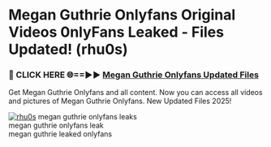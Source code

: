 # Megan Guthrie Onlyfans Original Videos 0nlyFans Leaked - Files Updated! (rhu0s)

<h3>🔴 CLICK HERE 🌐==►► <a href="https://tinyurl.com/2jnfzry5" rel="nofollow">Megan Guthrie Onlyfans Updated Files</a></h3>

Get Megan Guthrie Onlyfans and all content. Now you can access all videos and pictures of Megan Guthrie Onlyfans. New Updated Files 2025!

[![rhu0s](https://i.imgur.com/GyGTBgg.gif)](https://tinyurl.com/2jnfzry5)
megan guthrie onlyfans leaks<br>
megan guthrie onlyfans leak<br>
megan guthrie leaked onlyfans